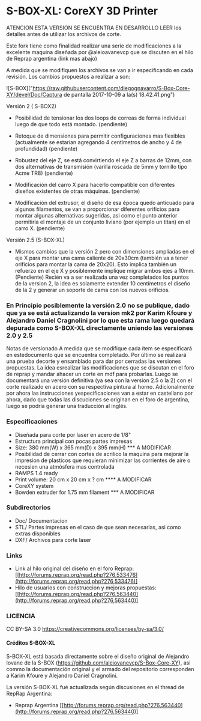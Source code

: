 # S-BOX-XL: CoreXY 3D Printer


ATENCION ESTA VERSION SE ENCUENTRA EN DESARROLLO LEER los
detalles antes de utilizar los archivos de corte.



Este fork tiene como finalidad realizar una serie de
modificaciones a la excelente maquina diseñada por @aleioavanevcp que se
discuten en el hilo de Reprap argentina (link mas abajo)

A medida que se modifiquen los archivos se van a ir
especificando en cada revisión. Los cambios propuestos a realizar a son:
 
 
 ![S-BOX]("https://raw.githubusercontent.com/diegognavarro/S-Box-Core-XY/devel/Doc/Captura de pantalla 2017-10-09 a la(s) 18.42.41.png")

Versión 2 ( S-BOX2)



* Posibilidad de tensionar los dos loops de correas de forma
individual luego de que todo está montado. (pendiente)

* Retoque de dimensiones para permitir configuraciones mas
flexibles (actualmente se estarían agregando 4 centímetros de ancho y 4 de
profundidad) (pendiente)

* Robustez del eje Z, se está convirtiendo el eje Z a barras
de 12mm, con dos alternativas de transmisión (varilla roscada de 5mm y tornillo
tipo Acme TR8) (pendiente)

* Modificación del carro X para hacerlo compatible con
diferentes diseños existentes de otras máquinas. (pendiente)

* Modificación del extrusor, el diseño de esa época quedo
anticuado para algunos filamentos, se van a proporcionar diferentes orificios
para montar algunas alternativas sugeridas, asi como el punto anterior
permitiría el montaje de un conjunto liviano (por ejemplo un titan) en el carro
X. (pendiente)


Versión 2.5 (S-BOX-XL)

* Mismos cambios que la versión 2 pero con
dimensiones ampliadas en el eje X para montar una cama caliente de 20x30cm
(también va a tener orificios para montar la cama de 20x20). Esto implica
también un refuerzo en el eje X y posiblemente implique migrar ambos ejes a 10mm. (Pendiente) Recién va a ser realizada una vez completados los puntos de la version 2, la idea es solamente extender 10 centímetros el diseño de la 2 y generar un soporte de cama con los nuevos orificios.


### En Principio posiblemente la versión 2.0 no se publique, dado que ya se está actualizando la version mk2 por Karim Kfoure y Alejandro Daniel Cragnolini por lo que esta rama luego quedará depurada como S-BOX-XL directamente uniendo las versiones 2.0 y 2.5

Notas de versionado 
A medida que se modifique cada ítem se especificará en estedocumento que se encuentra completado. Por último se realizará una prueba decorte y ensamblado para dar por cerradas las versiones propuestas. La idea esrealizar las modificaciones que se discutan en el foro de reprap y mandar ahacer un corte en mdf para probarlas. Luego se documentará una versión definitiva (ya sea con la version 2.5 o la 2) con el corte realizado en acero con su respectiva pintura al horno. 
Adicionalmente por ahora las instrucciones yespecificaciones van a estar en castellano por ahora, dado que todas las discuciones se originan en el foro de argentina, luego se podría generar una traducción al inglés. 


### Especificaciones
* Diseñada para corte por laser en acero de 1/8" 
* Estructura principal con pocas partes impresas
* Size: 380 mm(W) x 365 mm(D) x 395 mm(H) *** A MODIFICAR
* Posibilidad de cerrar con cortes de acrilico la maquina para mejorar la impresion de plasticos que requieran minimizar las corrientes de aire o necesien una atmósfera mas controlada
* RAMPS 1.4 ready
* Print volume: 20 cm x 20 cm x ? cm  **** A MODIFICAR
* CoreXY system
* Bowden extruder for 1.75 mm filament *** A MODIFICAR


### Subdirectorios

* Doc/ Documentacion 
* STL/ Partes impresas en el caso de que sean necesarias, asi como extras disponibles
* DXF/ Archivos para corte laser


### Links
* Link al hilo original del diseño en el foro Reprap: [[http://forums.reprap.org/read.php?276,533476](http://forums.reprap.org/read.php?276,533476)]
* Hilo de usuarios con construccion y mejoras propuestas: [[http://forums.reprap.org/read.php?276,563440](http://forums.reprap.org/read.php?276,563440)]


### LICENCIA
CC BY-SA 3.0
https://creativecommons.org/licenses/by-sa/3.0/

#### Créditos S-BOX-XL
S-BOX-XL está basada directamente sobre el diseño original de Alejandro Iovane de la S-BOX (https://github.com/aleiovanevcp/S-Box-Core-XY), asi commo la documentación original y el armado del repositorio corresponden a Karim Kfoure y Alejandro Daniel Cragnolini. 

La versión S-BOX-XL fué actualizada según discusiones en el thread de RepRap Argentina:

* Reprap Argentina [[http://forums.reprap.org/read.php?276,563440](http://forums.reprap.org/read.php?276,563440)]


